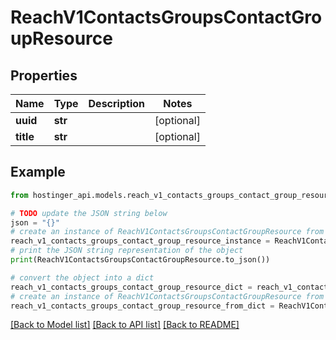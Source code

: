 # ReachV1ContactsGroupsContactGroupResource


## Properties

Name | Type | Description | Notes
------------ | ------------- | ------------- | -------------
**uuid** | **str** |  | [optional] 
**title** | **str** |  | [optional] 

## Example

```python
from hostinger_api.models.reach_v1_contacts_groups_contact_group_resource import ReachV1ContactsGroupsContactGroupResource

# TODO update the JSON string below
json = "{}"
# create an instance of ReachV1ContactsGroupsContactGroupResource from a JSON string
reach_v1_contacts_groups_contact_group_resource_instance = ReachV1ContactsGroupsContactGroupResource.from_json(json)
# print the JSON string representation of the object
print(ReachV1ContactsGroupsContactGroupResource.to_json())

# convert the object into a dict
reach_v1_contacts_groups_contact_group_resource_dict = reach_v1_contacts_groups_contact_group_resource_instance.to_dict()
# create an instance of ReachV1ContactsGroupsContactGroupResource from a dict
reach_v1_contacts_groups_contact_group_resource_from_dict = ReachV1ContactsGroupsContactGroupResource.from_dict(reach_v1_contacts_groups_contact_group_resource_dict)
```
[[Back to Model list]](../README.md#documentation-for-models) [[Back to API list]](../README.md#documentation-for-api-endpoints) [[Back to README]](../README.md)


